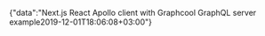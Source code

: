 {"data":"Next.js React Apollo client with Graphcool GraphQL server example2019-12-01T18:06:08+03:00"}
